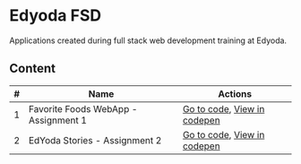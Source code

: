 # Edyoda FSD
Applications created during full stack web development training at Edyoda.

## Content

| # | Name | Actions |
| --- | --- | --- |
| 1 | Favorite Foods WebApp - Assignment 1 | [Go to code](https://github.com/jothomas1996/edyoda-fsd/tree/main/1%20-%20favorite%20foods%20webapp%20%5Bassignment%201%5D), [View in codepen](https://codepen.io/jothomas/full/ZErQqNx) |
| 2 | EdYoda Stories - Assignment 2 | [Go to code](https://github.com/jothomas1996/edyoda-fsd/tree/main/2%20-%20edyoda%20stories%20%5Bassignment%202%5D), [View in codepen](https://codepen.io/jothomas/pen/yLvgYMe) |
